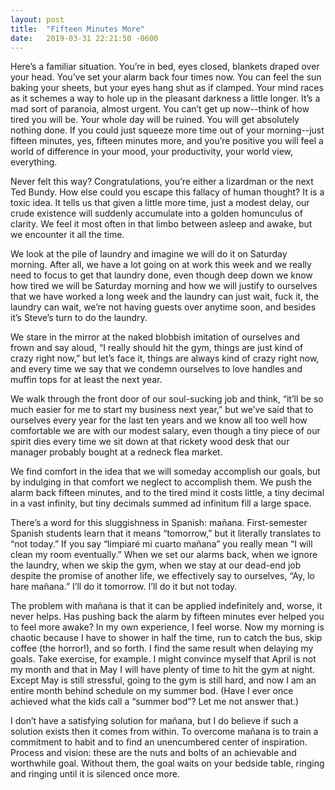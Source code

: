 ```yaml
---
layout: post
title:  "Fifteen Minutes More"
date:   2019-03-31 22:21:50 -0600
---
```


Here’s a familiar situation. You’re in bed, eyes closed, blankets draped over your head. You’ve set your alarm back four times now. You can feel the sun baking your sheets, but your eyes hang shut as if clamped. Your mind races as it schemes a way to hole up in the pleasant darkness a little longer. It’s a mad sort of paranoia, almost urgent. You can’t get up now--think of how tired you will be. Your whole day will be ruined. You will get absolutely nothing done. If you could just squeeze more time out of your morning--just fifteen minutes, yes, fifteen minutes more, and you’re positive you will feel a world of difference in your mood, your productivity, your world view, everything.

Never felt this way? Congratulations, you’re either a lizardman or the next Ted Bundy. How else could you escape this fallacy of human thought? It is a toxic idea. It tells us that given a little more time, just a modest delay, our crude existence will suddenly accumulate into a golden homunculus of clarity. We feel it most often in that limbo between asleep and awake, but we encounter it all the time.

We look at the pile of laundry and imagine we will do it on Saturday morning. After all, we have a lot going on at work this week and we really need to focus to get that laundry done, even though deep down we know how tired we will be Saturday morning and how we will justify to ourselves that we have worked a long week and the laundry can just wait, fuck it, the laundry can wait, we’re not having guests over anytime soon, and besides it’s Steve’s turn to do the laundry.

We stare in the mirror at the naked blobbish imitation of ourselves and frown and say aloud, “I really should hit the gym, things are just kind of crazy right now,” but let’s face it, things are always kind of crazy right now, and every time we say that we condemn ourselves to love handles and muffin tops for at least the next year.

We walk through the front door of our soul-sucking job and think, “it’ll be so much easier for me to start my business next year,” but we’ve said that to ourselves every year for the last ten years and we know all too well how comfortable we are with our modest salary, even though a tiny piece of our spirit dies every time we sit down at that rickety wood desk that our manager probably bought at a redneck flea market.

We find comfort in the idea that we will someday accomplish our goals, but by indulging in that comfort we neglect to accomplish them. We push the alarm back fifteen minutes, and to the tired mind it costs little, a tiny decimal in a vast infinity, but tiny decimals summed ad infinitum fill a large space.

There’s a word for this sluggishness in Spanish: mañana. First-semester Spanish students learn that it means “tomorrow,” but it literally translates to “not today.” If you say “limpiaré mi cuarto mañana” you really mean “I will clean my room eventually.” When we set our alarms back, when we ignore the laundry, when we skip the gym, when we stay at our dead-end job despite the promise of another life, we effectively say to ourselves, “Ay, lo hare mañana.” I’ll do it tomorrow. I’ll do it but not today.

The problem with mañana is that it can be applied indefinitely and, worse, it never helps. Has pushing back the alarm by fifteen minutes ever helped you to feel more awake? In my own experience, I feel worse. Now my morning is chaotic because I have to shower in half the time, run to catch the bus, skip coffee (the horror!), and so forth. I find the same result when delaying my goals. Take exercise, for example. I might convince myself that April is not my month and that in May I will have plenty of time to hit the gym at night. Except May is still stressful, going to the gym is still hard, and now I am an entire month behind schedule on my summer bod. (Have I ever once achieved what the kids call a “summer bod”? Let me not answer that.)

I don’t have a satisfying solution for mañana, but I do believe if such a solution exists then it comes from within. To overcome mañana is to train a commitment to habit and to find an unencumbered center of inspiration. Process and vision: these are the nuts and bolts of an achievable and worthwhile goal. Without them, the goal waits on your bedside table, ringing and ringing until it is silenced once more.

